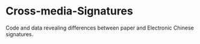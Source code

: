 # Cross-media-Signatures
Code and data revealing differences between paper and Electronic Chinese signatures.
